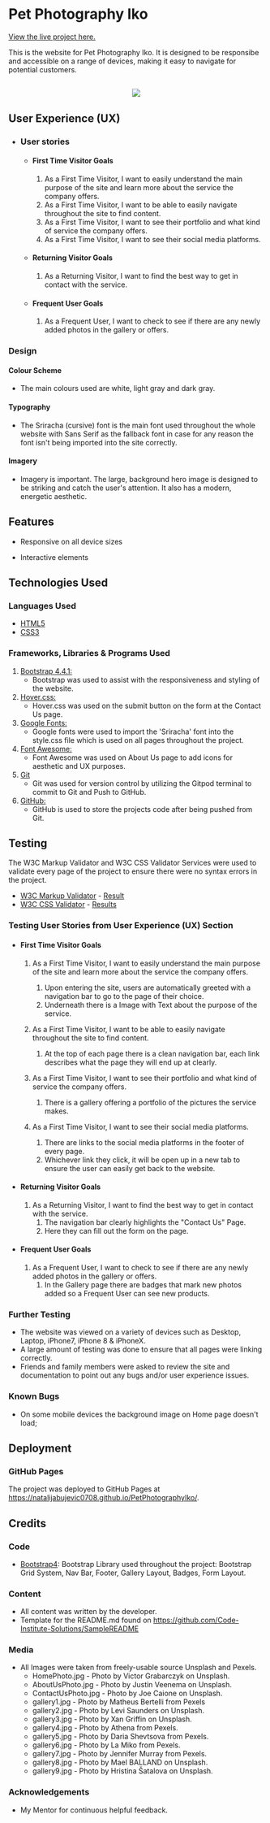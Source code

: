 <h1>Pet Photography Iko</h1>

[View the live project here.](https://natalijabujevic0708.github.io/PetPhotographyIko/)

This is the website for Pet Photography Iko. It is designed to be responsibe and accessible on a range of devices, making it easy to navigate for potential customers.

<h2 align="center"><img src="./assets/images/responsivedesign.png"></h2>
<h2>User Experience (UX)</h2>


-   ### User stories

    -   #### First Time Visitor Goals

        1. As a First Time Visitor, I want to easily understand the main purpose of the site and learn more about the service the company offers.
        2. As a First Time Visitor, I want to be able to easily navigate throughout the site to find content.
        3. As a First Time Visitor, I want to see their portfolio and what kind of service the company offers.
        4. As a First Time Visitor, I want to see their social media platforms.

    -   #### Returning Visitor Goals

        1. As a Returning Visitor, I want to find the best way to get in contact with the service.
        

    -   #### Frequent User Goals
        1. As a Frequent User, I want to check to see if there are any newly added photos in the gallery or offers.
        
### Design
#### Colour Scheme
- The main colours used are white, light gray and dark gray.
#### Typography
 - The Sriracha (cursive) font is the main font used throughout the whole website with Sans Serif as the fallback font in case for any reason the font isn't being imported into the site correctly. 
#### Imagery
- Imagery is important. The large, background hero image is designed to be striking and catch the user's attention. It also has a modern, energetic aesthetic.
## Features

-   Responsive on all device sizes

-   Interactive elements

## Technologies Used

### Languages Used

-   [HTML5](https://en.wikipedia.org/wiki/HTML5)
-   [CSS3](https://en.wikipedia.org/wiki/Cascading_Style_Sheets)

### Frameworks, Libraries & Programs Used

1. [Bootstrap 4.4.1:](https://getbootstrap.com/docs/4.4/getting-started/introduction/)
    - Bootstrap was used to assist with the responsiveness and styling of the website.
1. [Hover.css:](https://ianlunn.github.io/Hover/)
    - Hover.css was used on the submit button on the form at the Contact Us page.
1. [Google Fonts:](https://fonts.google.com/)
    - Google fonts were used to import the 'Sriracha' font into the style.css file which is used on all pages throughout the project.
1. [Font Awesome:](https://fontawesome.com/)
    - Font Awesome was used on About Us page to add icons for aesthetic and UX purposes.
1. [Git](https://git-scm.com/)
    - Git was used for version control by utilizing the Gitpod terminal to commit to Git and Push to GitHub.
1. [GitHub:](https://github.com/)
    - GitHub is used to store the projects code after being pushed from Git.

## Testing

The W3C Markup Validator and W3C CSS Validator Services were used to validate every page of the project to ensure there were no syntax errors in the project.

-   [W3C Markup Validator](https://validator.w3.org/) - [Result](https://validator.w3.org/nu/?showsource=yes&doc=https%3A%2F%2Fnatalijabujevic.github.io%2FPetPhotographyIko%2F)
-   [W3C CSS Validator](https://jigsaw.w3.org/css-validator/#validate_by_input) - [Results]()

### Testing User Stories from User Experience (UX) Section

-   #### First Time Visitor Goals

    1. As a First Time Visitor, I want to easily understand the main purpose of the site and learn more about the service the company offers.
        1. Upon entering the site, users are automatically greeted with a navigation bar to go to the page of their choice. 
        2. Underneath there is a Image with Text about the purpose of the service.
        
    2. As a First Time Visitor, I want to be able to easily navigate throughout the site to find content.
        1. At the top of each page there is a clean navigation bar, each link describes what the page they will end up at clearly.

    3. As a First Time Visitor, I want to see their portfolio and what kind of service the company offers.
        1. There is a gallery offering a portfolio of the pictures the service makes.

    4. As a First Time Visitor, I want to see their social media platforms.
        1. There are links to the social media platforms in the footer of every page.
        2.  Whichever link they click, it will be open up in a new tab to ensure the user can easily get back to the website.

-   #### Returning Visitor Goals

    1. As a Returning Visitor, I want to find the best way to get in contact with the service.
        1. The navigation bar clearly highlights the "Contact Us" Page.
        2. Here they can fill out the form on the page.
       

-   #### Frequent User Goals

    1. As a Frequent User, I want to check to see if there are any newly added photos in the gallery or offers.
        1. In the Gallery page there are badges that mark new photos added so a Frequent User can see new products.

### Further Testing

-   The website was viewed on a variety of devices such as Desktop, Laptop, iPhone7, iPhone 8 & iPhoneX.
-   A large amount of testing was done to ensure that all pages were linking correctly.
-   Friends and family members were asked to review the site and documentation to point out any bugs and/or user experience issues.

### Known Bugs

-   On some mobile devices the background image on Home page doesn't load;

## Deployment

### GitHub Pages

The project was deployed to GitHub Pages at https://natalijabujevic0708.github.io/PetPhotographyIko/.


## Credits

### Code

-   [Bootstrap4](https://getbootstrap.com/docs/4.4/getting-started/introduction/): Bootstrap Library used throughout the project: Bootstrap Grid System, Nav Bar, Footer, Gallery Layout, Badges, Form Layout.


### Content

-   All content was written by the developer.
-   Template for the README.md found on https://github.com/Code-Institute-Solutions/SampleREADME

### Media

-   All Images were taken from freely-usable source Unsplash and Pexels.
    - HomePhoto.jpg - Photo by Victor Grabarczyk on Unsplash.
    - AboutUsPhoto.jpg - Photo by Justin Veenema on Unsplash.
    - ContactUsPhoto.jpg - Photo by Joe Caione on Unsplash.
    - gallery1.jpg - Photo by Matheus Bertelli from Pexels
    - gallery2.jpg - Photo by Levi Saunders on Unsplash.
    - gallery3.jpg - Photo by Xan Griffin on Unsplash.
    - gallery4.jpg - Photo by Athena from Pexels.
    - gallery5.jpg - Photo by Daria Shevtsova from Pexels.
    - gallery6.jpg - Photo by La Miko from Pexels.
    - gallery7.jpg - Photo by Jennifer Murray from Pexels.
    - gallery8.jpg - Photo by Mael BALLAND on Unsplash.
    - gallery9.jpg - Photo by Hristina Šatalova on Unsplash.

### Acknowledgements

-   My Mentor for continuous helpful feedback.


